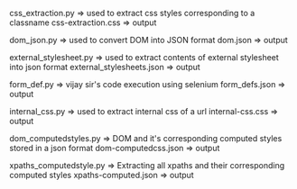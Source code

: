 css_extraction.py => used to extract css styles corresponding to a classname
css-extraction.css => output

dom_json.py => used to convert DOM into JSON format
dom.json => output

external_stylesheet.py => used to extract contents of external stylesheet into json format
external_stylesheets.json => output

form_def.py => vijay sir's code execution using selenium
form_defs.json => output

internal_css.py => used to extract internal css of a url
internal-css.css => output

dom_computedstyles.py => DOM and it's corresponding computed styles stored in a json format
dom-computedcss.json => output

xpaths_computedstyle.py => Extracting all xpaths and their corresponding computed styles
xpaths-computed.json => output